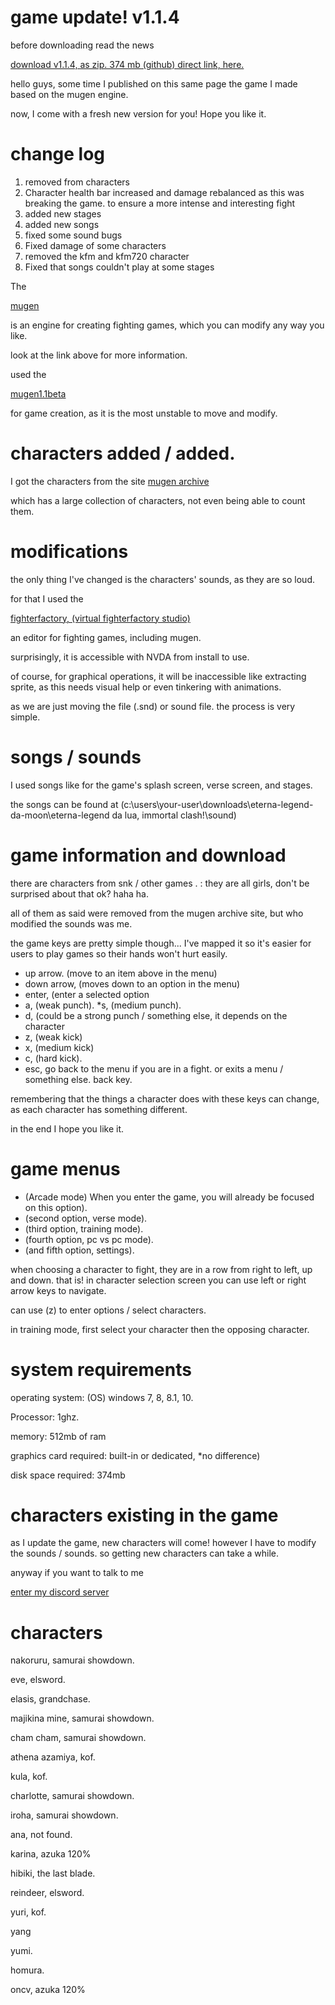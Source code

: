 # game update! v1.1.4


before downloading read the news

[download v1.1.4, as zip. 374 mb (github) direct link, here.](https://github.com/azurejoga/azurejogos/releases/download/v.b.b.b/eterna-lenda-da-lua-confronto-imortal-v1-1-4.zip)

hello guys, some time I published on this same page the game I made based on the mugen engine.

now, I come with a fresh new version for you! Hope you like it.

# change log


1. removed from characters
2. Character health bar increased and damage rebalanced as this was breaking the game. to ensure a more intense and interesting fight
3. added new stages
4. added new songs
5. fixed some sound bugs
6. Fixed damage of some characters
7. removed the kfm and kfm720 character
8. Fixed that songs couldn't play at some stages

The

[mugen](https://en.wikipedia.org/wiki/Mugen_(game_engine))

is an engine for creating fighting games, which you can modify any way you like.

look at the link above for more information.

used the

[mugen1.1beta](https://mugen.br.uptodown.com/windows)

for game creation, as it is the most unstable to move and modify.

# characters added / added.


I got the characters from the site [mugen archive](https://mugenarchive.com/)

which has a large collection of characters, not even being able to count them.

# modifications


the only thing I've changed is the characters' sounds, as they are so loud.

for that I used the

[fighterfactory, (virtual fighterfactory studio)](http://fighterfactory.virtualltek.com/download)

an editor for fighting games, including mugen.

surprisingly, it is accessible with NVDA from install to use.

of course, for graphical operations, it will be inaccessible like extracting sprite, as this needs visual help or even tinkering with animations.

as we are just moving the file (.snd) or sound file. the process is very simple.

# songs / sounds


I used songs like for the game's splash screen, verse screen, and stages.

the songs can be found at (c:\\users\\your-user\\downloads\\eterna-legend-da-moon\\eterna-legend da lua, immortal clash!\\sound)

# game information and download


there are characters from snk / other games . : they are all girls, don't be surprised about that ok? haha ha.

all of them as said were removed from the mugen archive site, but who modified the sounds was me.

the game keys are pretty simple though... I've mapped it so it's easier for users to play games so their hands won't hurt easily.

* up arrow. (move to an item above in the menu)
* down arrow, (moves down to an option in the menu)
* enter, (enter a selected option
* a, (weak punch).
*s, (medium punch).
* d, (could be a strong punch / something else, it depends on the character
* z, (weak kick)
* x, (medium kick)
* c, (hard kick).
* esc, go back to the menu if you are in a fight. or exits a menu / something else. back key.

remembering that the things a character does with these keys can change, as each character has something different.

in the end I hope you like it.

# game menus


* (Arcade mode) When you enter the game, you will already be focused on this option).
* (second option, verse mode).
* (third option, training mode).
* (fourth option, pc vs pc mode).
* (and fifth option, settings).

when choosing a character to fight, they are in a row from right to left, up and down. that is! in character selection screen you can use left or right arrow keys to navigate.

can use (z) to enter options / select characters.

in training mode, first select your character then the opposing character.

# system requirements


operating system: (OS) windows 7, 8, 8.1, 10.

Processor: 1ghz.

memory: 512mb of ram

graphics card required: built-in or dedicated, \*no difference)

disk space required: 374mb

# characters existing in the game


as I update the game, new characters will come! however I have to modify the sounds / sounds. so getting new characters can take a while.

anyway if you want to talk to me

[enter my discord server](https://discord.gg/U6NxXfMFTx)

# characters


nakoruru, samurai showdown.

eve, elsword.

elasis, grandchase.

majikina mine, samurai showdown.

cham cham, samurai showdown.

athena azamiya, kof.

kula, kof.

charlotte, samurai showdown.

iroha, samurai showdown.

ana, not found.

karina, azuka 120%

hibiki, the last blade.

reindeer, elsword.

yuri, kof.

yang

yumi.

homura.

oncv, azuka 120%
